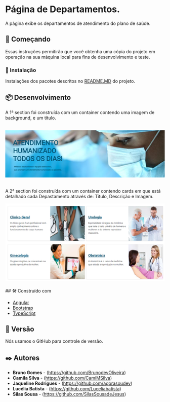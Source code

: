 # Página de Departamentos.

A página exibe os departamentos de atendimento do plano de saúde.

## 🚀 Começando

Essas instruções permitirão que você obtenha uma cópia do projeto em operação na sua máquina local para fins de desenvolvimento e teste.

### 🔧 Instalação

Instalações dos pacotes descritos no <a href="/README.md">README.MD</a> do projeto.

## 📦 Desenvolvimento

<p>A 1ª section foi construída com um container contendo uma imagem de background, e um título.</p>
<br />
<img src="/documentation/assets/depart.png">
<br />
<br />
<p>A 2ª section foi construída com um container contendo cards em que está detalhado cada Depastamento através de: Titulo, Descrição e Imagem.
</p>
<img src="/documentation/assets/cardsDepart.png">
<br />
<br />
## 🛠️ Construído com

- [Angular](https://angular.io/)
- [Bootstrap](https://getbootstrap.com/docs/5.1/getting-started/introduction/)
- [TypeScript](https://www.typescriptlang.org/)

## 📌 Versão

Nós usamos o GitHub para controle de versão.

## ✒️ Autores

- **Bruno Gomes** - (https://github.com/BrunodevOliveira)
- **Camila Silva** - (https://github.com/CamiMSilva)
- **Jaqueline Rodrigues** - (https://github.com/agorasoudev)
- **Lucélia Batista** - (https://github.com/Luceliabatista)
- **Silas Sousa** - (https://github.com/SilasSousadeJesus)
